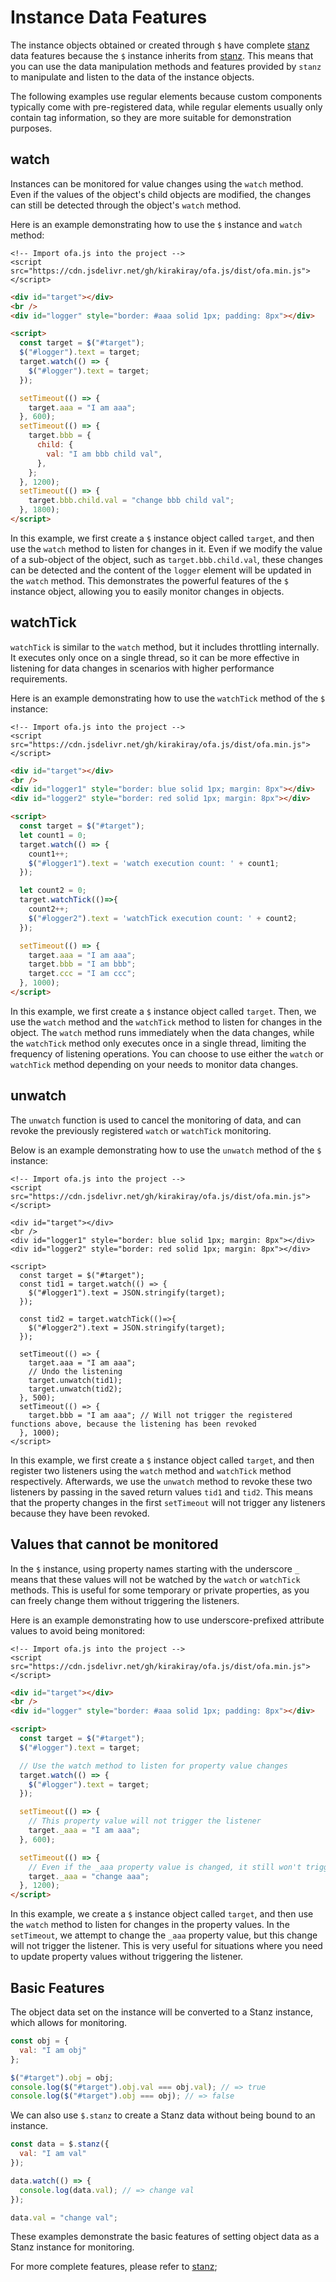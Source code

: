 # Instance Data Features

The instance objects obtained or created through `$` have complete [stanz](https://github.com/kirakiray/stanz) data features because the `$` instance inherits from [stanz](https://github.com/kirakiray/stanz). This means that you can use the data manipulation methods and features provided by `stanz` to manipulate and listen to the data of the instance objects.

The following examples use regular elements because custom components typically come with pre-registered data, while regular elements usually only contain tag information, so they are more suitable for demonstration purposes.

## watch

Instances can be monitored for value changes using the `watch` method. Even if the values of the object's child objects are modified, the changes can still be detected through the object's `watch` method.

Here is an example demonstrating how to use the `$` instance and `watch` method:

<html-viewer>

```
<!-- Import ofa.js into the project -->
<script src="https://cdn.jsdelivr.net/gh/kirakiray/ofa.js/dist/ofa.min.js"></script>
```

```html
<div id="target"></div>
<br />
<div id="logger" style="border: #aaa solid 1px; padding: 8px"></div>

<script>
  const target = $("#target");
  $("#logger").text = target;
  target.watch(() => {
    $("#logger").text = target;
  });

  setTimeout(() => {
    target.aaa = "I am aaa";
  }, 600);
  setTimeout(() => {
    target.bbb = {
      child: {
        val: "I am bbb child val",
      },
    };
  }, 1200);
  setTimeout(() => {
    target.bbb.child.val = "change bbb child val";
  }, 1800);
</script>
```

</html-viewer>

In this example, we first create a `$` instance object called `target`, and then use the `watch` method to listen for changes in it. Even if we modify the value of a sub-object of the object, such as `target.bbb.child.val`, these changes can be detected and the content of the `logger` element will be updated in the `watch` method. This demonstrates the powerful features of the `$` instance object, allowing you to easily monitor changes in objects.

## watchTick

`watchTick` is similar to the `watch` method, but it includes throttling internally. It executes only once on a single thread, so it can be more effective in listening for data changes in scenarios with higher performance requirements.

Here is an example demonstrating how to use the `watchTick` method of the `$` instance:

<html-viewer>

```
<!-- Import ofa.js into the project -->
<script src="https://cdn.jsdelivr.net/gh/kirakiray/ofa.js/dist/ofa.min.js"></script>
```

```html
<div id="target"></div>
<br />
<div id="logger1" style="border: blue solid 1px; margin: 8px"></div>
<div id="logger2" style="border: red solid 1px; margin: 8px"></div>

<script>
  const target = $("#target");
  let count1 = 0;
  target.watch(() => {
    count1++;
    $("#logger1").text = 'watch execution count: ' + count1;
  });

  let count2 = 0;
  target.watchTick(()=>{
    count2++;
    $("#logger2").text = 'watchTick execution count: ' + count2;
  });

  setTimeout(() => {
    target.aaa = "I am aaa";
    target.bbb = "I am bbb";
    target.ccc = "I am ccc";
  }, 1000);
</script>
```

</html-viewer>

In this example, we first create a `$` instance object called `target`. Then, we use the `watch` method and the `watchTick` method to listen for changes in the object. The `watch` method runs immediately when the data changes, while the `watchTick` method only executes once in a single thread, limiting the frequency of listening operations. You can choose to use either the `watch` or `watchTick` method depending on your needs to monitor data changes.

## unwatch

The `unwatch` function is used to cancel the monitoring of data, and can revoke the previously registered `watch` or `watchTick` monitoring.

Below is an example demonstrating how to use the `unwatch` method of the `$` instance:

<html-viewer>

```
<!-- Import ofa.js into the project -->
<script src="https://cdn.jsdelivr.net/gh/kirakiray/ofa.js/dist/ofa.min.js"></script>
```

```
<div id="target"></div>
<br />
<div id="logger1" style="border: blue solid 1px; margin: 8px"></div>
<div id="logger2" style="border: red solid 1px; margin: 8px"></div>

<script>
  const target = $("#target");
  const tid1 = target.watch(() => {
    $("#logger1").text = JSON.stringify(target);
  });

  const tid2 = target.watchTick(()=>{
    $("#logger2").text = JSON.stringify(target);
  });

  setTimeout(() => {
    target.aaa = "I am aaa";
    // Undo the listening
    target.unwatch(tid1);
    target.unwatch(tid2);
  }, 500);
  setTimeout(() => {
    target.bbb = "I am aaa"; // Will not trigger the registered functions above, because the listening has been revoked
  }, 1000);
</script>
```

</html-viewer>

In this example, we first create a `$` instance object called `target`, and then register two listeners using the `watch` method and `watchTick` method respectively. Afterwards, we use the `unwatch` method to revoke these two listeners by passing in the saved return values `tid1` and `tid2`. This means that the property changes in the first `setTimeout` will not trigger any listeners because they have been revoked.

## Values that cannot be monitored

In the `$` instance, using property names starting with the underscore `_` means that these values will not be watched by the `watch` or `watchTick` methods. This is useful for some temporary or private properties, as you can freely change them without triggering the listeners.

Here is an example demonstrating how to use underscore-prefixed attribute values to avoid being monitored:

<html-viewer>

```
<!-- Import ofa.js into the project -->
<script src="https://cdn.jsdelivr.net/gh/kirakiray/ofa.js/dist/ofa.min.js"></script>
```

```html
<div id="target"></div>
<br />
<div id="logger" style="border: #aaa solid 1px; padding: 8px"></div>

<script>
  const target = $("#target");
  $("#logger").text = target;

  // Use the watch method to listen for property value changes
  target.watch(() => {
    $("#logger").text = target;
  });

  setTimeout(() => {
    // This property value will not trigger the listener
    target._aaa = "I am aaa";
  }, 600);

  setTimeout(() => {
    // Even if the _aaa property value is changed, it still won't trigger the listener
    target._aaa = "change aaa";
  }, 1200);
</script>
```

</html-viewer>

In this example, we create a `$` instance object called `target`, and then use the `watch` method to listen for changes in the property values. In the `setTimeout`, we attempt to change the `_aaa` property value, but this change will not trigger the listener. This is very useful for situations where you need to update property values without triggering the listener.

## Basic Features

The object data set on the instance will be converted to a Stanz instance, which allows for monitoring.

```javascript
const obj = {
  val: "I am obj"
};

$("#target").obj = obj;
console.log($("#target").obj.val === obj.val); // => true
console.log($("#target").obj === obj); // => false
```


We can also use `$.stanz` to create a Stanz data without being bound to an instance.

```javascript
const data = $.stanz({
  val: "I am val"
});

data.watch(() => {
  console.log(data.val); // => change val
});

data.val = "change val";
```

These examples demonstrate the basic features of setting object data as a Stanz instance for monitoring.

For more complete features, please refer to [stanz](https://github.com/kirakiray/stanz);